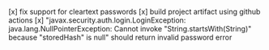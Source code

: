[x] fix support for cleartext passwords
[x] build project artifact using github actions
[x] "javax.security.auth.login.LoginException: java.lang.NullPointerException: Cannot invoke "String.startsWith(String)" because "storedHash" is null" should return invalid password error